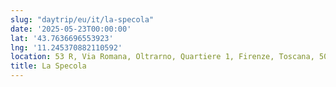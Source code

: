 ```yaml
---
slug: "daytrip/eu/it/la-specola"
date: '2025-05-23T00:00:00'
lat: '43.7636696553923'
lng: '11.245370882110592'
location: 53 R, Via Romana, Oltrarno, Quartiere 1, Firenze, Toscana, 50125, Italia
title: La Specola
---
```



